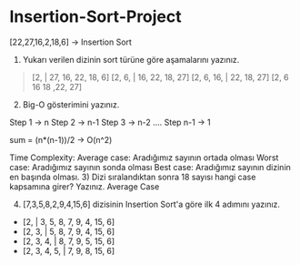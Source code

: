 # Insertion-Sort-Project

[22,27,16,2,18,6] -> Insertion Sort

1) Yukarı verilen dizinin sort türüne göre aşamalarını yazınız.

>[2, | 27, 16, 22, 18, 6]
> [2, 6, | 16, 22, 18, 27]
> [2, 6, 16, | 22, 18, 27]
> [2, 6 16 18 ,22, 27]

2) Big-O gösterimini yazınız.

Step 1 -> n
Step 2 -> n-1
Step 3 -> n-2
....
Step n-1 -> 1

sum = (n*(n-1))/2 -> O(n^2)

Time Complexity: Average case: Aradığımız sayının ortada olması
Worst case: Aradığımız sayının sonda olması
Best case: Aradığımız sayının dizinin en başında olması.
3) Dizi sıralandıktan sonra 18 sayısı hangi case kapsamına girer? Yazınız.
Average Case

4) [7,3,5,8,2,9,4,15,6] dizisinin Insertion Sort'a göre ilk 4 adımını yazınız.

-  [2, | 3, 5, 8, 7, 9, 4, 15, 6]
-  [2, 3, | 5, 8, 7, 9, 4, 15, 6]
-  [2, 3, 4, | 8, 7, 9, 5, 15, 6]
-  [2, 3, 4, 5, | 7, 9, 8, 15, 6]
